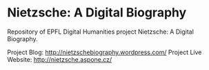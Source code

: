 Nietzsche: A Digital Biography
=========

Repository of EPFL Digital Humanities project Nietzsche: A Digital Biography.

Project Blog: http://nietzschebiography.wordpress.com/
Project Live Website: http://nietzsche.aspone.cz/
